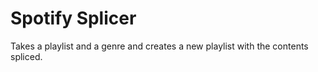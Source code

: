 # Spotify Splicer

Takes a playlist and a genre and creates a new playlist with the contents spliced. 
